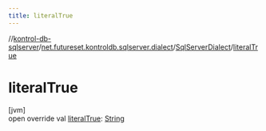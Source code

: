 ```yaml
---
title: literalTrue
---
```

//[kontrol-db-sqlserver](../../../index.html)/[net.futureset.kontroldb.sqlserver.dialect](../index.html)/[SqlServerDialect](index.html)/[literalTrue](literal-true.html)



# literalTrue



[jvm]\
open override val [literalTrue](literal-true.html): [String](https://kotlinlang.org/api/latest/jvm/stdlib/kotlin/-string/index.html)




